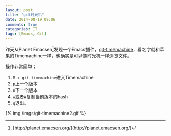 ```yaml
---
layout: post
title: "git时光机"
date: 2014-08-19 09:06
comments: true
categories: IT
tags: [Emacs, Git]
---
```

昨天从Planet Emacsen[^1]发现一个Emacs插件，[git-timemachine](https://github.com/pidu/git-timemachine)，看名字就和苹果的Timemachine一样，也确实是可以像时光机一样浏览文件。

操作非常简单：

<!-- more -->

1. `M-x git-timemachine`进入Timemachine
2. `p`上一个版本
3. `n`下一个版本
4. `w`或者`W`复制当前版本的hash
5. `q`退出。

{% img /imgs/git-timemachine2.gif %}

[^1]: [http://planet.emacsen.org/](http://planet.emacsen.org/)
